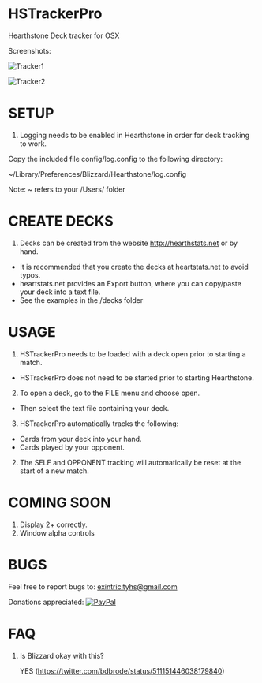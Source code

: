 # HSTrackerPro
Hearthstone Deck tracker for OSX

Screenshots:

![Tracker1](http://i.imgur.com/OwRKpNl.png "Tracking played card")

![Tracker2](http://i.imgur.com/r2rqqMT.png "Highlight cards")

# SETUP
1. Logging needs to be enabled in Hearthstone in order for deck tracking to work.

Copy the included file config/log.config to the following directory:

~/Library/Preferences/Blizzard/Hearthstone/log.config

Note: ~ refers to your /Users/<username> folder


# CREATE DECKS
1. Decks can be created from the website http://hearthstats.net or by hand.

- It is recommended that you create the decks at heartstats.net to avoid typos.
- heartstats.net provides an Export button, where you can copy/paste your deck into
a text file.
- See the examples in the /decks folder

# USAGE
1. HSTrackerPro needs to be loaded with a deck open prior to starting a match.
- HSTrackerPro does not need to be started prior to starting Hearthstone.

2. To open a deck, go to the FILE menu and choose open.
- Then select the text file containing your deck.

3. HSTrackerPro automatically tracks the following:

- Cards from your deck into your hand.
- Cards played by your opponent.

2. The SELF and OPPONENT tracking will automatically be reset at the start of a new match.

# COMING SOON
1. Display 2+ correctly.
2. Window alpha controls

# BUGS
Feel free to report bugs to: exintricityhs@gmail.com

Donations appreciated: [![PayPal](https://www.paypalobjects.com/en_US/i/btn/btn_donate_SM.gif)](https://www.paypal.com/cgi-bin/webscr?cmd=_donations&business=Z3GZRVDGW3NKN&lc=US&item_name=EXintricity&currency_code=USD&bn=PP%2dDonationsBF%3abtn_donateCC_LG%2egif%3aNonHosted)

# FAQ
1. Is Blizzard okay with this? 

   YES (https://twitter.com/bdbrode/status/511151446038179840)
